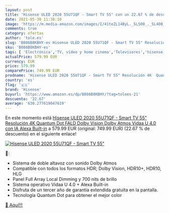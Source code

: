 ```yaml
---
layout: post
title: 'Hisense ULED 2020 55U71QF - Smart TV 55" con un 22.67 % de descuento'
date: 2021-05-30 11:38:10
image: 'https://m.media-amazon.com/images/I/41teZL14ByL._SL500_._SL400_.jpg'
comments: true
category: ofertas
author: 'tole.es'
slug: 'B086B8KBHY-es Hisense ULED 2020 55U71QF - Smart TV 55" Resolución 4K...'
sku: 'B086B8KBHY-es'
tags: [ 'Electrónica','TV, vídeo y home cinema','Televisores','hisense','smart','tv', ]
actualPrice: 579.99 EUR
currency: EUR
price: 579.99
comparePrice: 749.99 EUR
prodname: 'Hisense ULED 2020 55U71QF - Smart TV 55" Resolución 4K  Quantum Dot  FALD  Dolby Vision  Dolby Atmos  Vidaa U 4.0 con IA  Alexa Built-in'
country: 'es'
flag: '🇪🇸'
brand: 'Hisense'
buyurl: 'https://www.amazon.es/dp/B086B8KBHY/?tag=tolees-21'
descuento: '22.67'
average: '630.277619047619'
---
```


En este momento está [Hisense ULED 2020 55U71QF - Smart TV 55" Resolución 4K  Quantum Dot  FALD  Dolby Vision  Dolby Atmos  Vidaa U 4.0 con IA  Alexa Built-in](https://www.amazon.es/dp/B086B8KBHY/?tag=tolees-21) a 579.99 EUR (original: 749.99 EUR) (22.67 %  de descuento) en el siguiente enlace!

[![Hisense ULED 2020 55U71QF - Smart TV 55"](https://m.media-amazon.com/images/I/41teZL14ByL._SL500_._SL400_.jpg)](https://www.amazon.es/dp/B086B8KBHY/?tag=tolees-21)

🔎:

- Sistema de doble altavoz con sonido Dolby Atmos
- Compatible con todos los formatos HDR; Dolby Vision, HDR10+, HDR10, HLG
- Panel Full Array Local Dimming y 700 nits de brillo
- Sistema operativo Vidaa U 4.0 + Alexa Built-in
- Disfruta de un tercer año de garantía extendida gratuita en la pantalla.
- Tecnología Quantum Dot para obtener el mejor color

[🛒 Aquí!!!](https://www.amazon.es/dp/B086B8KBHY/?tag=tolees-21)
